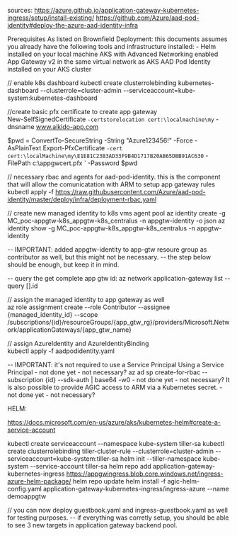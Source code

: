 sources: 
https://azure.github.io/application-gateway-kubernetes-ingress/setup/install-existing/
https://github.com/Azure/aad-pod-identity#deploy-the-azure-aad-identity-infra

Prerequisites
As listed on Brownfield Deployment: this documents assumes you already have the following tools and infrastructure installed: - 
Helm installed on your local machine
AKS with Advanced Networking enabled
App Gateway v2 in the same virtual network as AKS
AAD Pod Identity installed on your AKS cluster

// enable k8s dashboard
kubectl create clusterrolebinding kubernetes-dashboard --clusterrole=cluster-admin --serviceaccount=kube-system:kubernetes-dashboard

//create basic pfx certificate to create app gateway  
New-SelfSignedCertificate `
  -certstorelocation cert:\localmachine\my `
  -dnsname www.aikido-app.com

$pwd = ConvertTo-SecureString -String "Azure123456!" -Force -AsPlainText
Export-PfxCertificate `
  -cert cert:\localMachine\my\E1E81C23B3AD33F9B4D1717B20AB65DBB91AC630 `
  -FilePath c:\appgwcert.pfx `
  -Password $pwd


// necessary rbac and agents for aad-pod-identity. this is the component that will allow the comunicatation with ARM to setup app gateway rules
kubectl apply -f https://raw.githubusercontent.com/Azure/aad-pod-identity/master/deploy/infra/deployment-rbac.yaml
  
// create new managed identity to k8s vms agent pool
az identity create -g MC_poc-appgtw-k8s_appgtw-k8s_centralus -n appgtw-identity -o json
az identity show -g MC_poc-appgtw-k8s_appgtw-k8s_centralus -n appgtw-identity 

-- IMPORTANT: added appgtw-identity to app-gtw resoure group as contributor as well,  but this might not be necessary.
-- the step below should be enough, but keep it in mind.

-- query the get complete app gtw id:
az network application-gateway list --query [].id

// assign the managed identity to app gateway as well	
az role assignment create --role Contributor --assignee {managed_identity_id} --scope /subscriptions/{id}/resourceGroups/{app_gtw_rg}/providers/Microsoft.Network/applicationGateways/{app_gtw_name}
   
// assign AzureIdentity and AzureIdentityBinding   
kubectl apply -f aadpodidentity.yaml
   
-- IMPORTANT: it's not required to use a Service Principal
Using a Service Principal - not done yet - not necessary?
az ad sp create-for-rbac --subscription {id} --sdk-auth | base64 -w0 - not done yet - not necessary?
It is also possible to provide AGIC access to ARM via a Kubernetes secret. - not done yet - not necessary?

HELM:

https://docs.microsoft.com/en-us/azure/aks/kubernetes-helm#create-a-service-account

kubectl create serviceaccount --namespace kube-system tiller-sa
kubectl create clusterrolebinding tiller-cluster-rule --clusterrole=cluster-admin --serviceaccount=kube-system:tiller-sa
helm init --tiller-namespace kube-system --service-account tiller-sa
helm repo add application-gateway-kubernetes-ingress https://appgwingress.blob.core.windows.net/ingress-azure-helm-package/
helm repo update
helm install -f agic-helm-config.yaml application-gateway-kubernetes-ingress/ingress-azure --name demoappgtw

// you can now deploy guestbook.yaml and ingress-guestbook.yaml as well for testing purposes.
-- if everything was corretly setup, you should be able to see 3 new targets in application gateway backend pool.